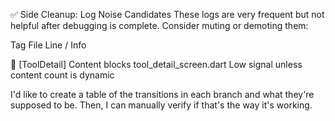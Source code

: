 ✅ Side Cleanup: Log Noise Candidates
These logs are very frequent but not helpful after debugging is complete. Consider muting or demoting them:


Tag	File	Line / Info
<!-- 🐛 [Scaffold] tab index: X	main_scaffold.dart	Repeated constantly across all tabs -->
<!-- 🐛 [AppBar] title: ...	custom_app_bar_widget.dart:59	Repeats for every build, not dynamic -->
<!-- 🐛 [Render] ... item IDs	render_item_helpers.dart:10	Potentially useful in dev, noisy in production -->
<!-- 🐛 [Router] Navigated to ...	app_router.dart	Can be demoted to debug -->
🐛 [ToolDetail] Content blocks	tool_detail_screen.dart	Low signal unless content count is dynamic



I'd like to create a table of the transitions in each branch and what they're supposed to be. Then, I can manually verify if that's the way it's working.